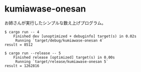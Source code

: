 # kumiawase-onesan
お姉さんが実行したシンプルな数え上げプログラム。

```
$ cargo run -- 4
    Finished dev [unoptimized + debuginfo] target(s) in 0.02s
     Running `target/debug/kumiawase-onesan 4`
result = 8512

$ cargo run --release -- 5
    Finished release [optimized] target(s) in 0.00s
     Running `target/release/kumiawase-onesan 5`
result = 1262816
```

